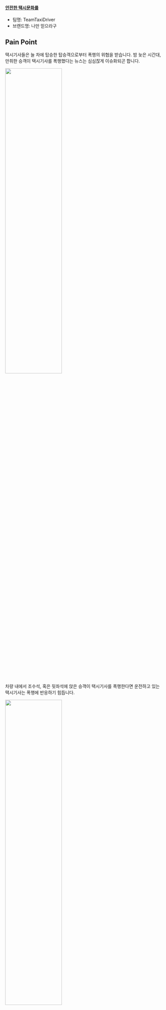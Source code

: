 #### **<u>안전한 택시문화를 </u>**



- 팀명: TeamTaxiDriver
- 브랜드명: 나만 믿으라구



## Pain Point

택시기사들은 늘 차에 탑승한 탑승객으로부터 폭행의 위협을 받습니다.
밤 늦은 시간대, 만취한 승객이 택시기사를 폭행했다는 뉴스는 심심찮게 이슈화되곤 합니다.

<img src="https://github.com/baekkom180/CapstoneDesign-Project/blob/master/images/캡처6.PNG" width="60%" height="50%">

차량 내에서 조수석, 혹은 뒷좌석에 앉은 승객이 택시기사를 폭행한다면
운전하고 있는 택시기사는 폭행에 반응하기 힘듭니다.

<img src="https://github.com/baekkom180/CapstoneDesign-Project/blob/master/images/캡처1.PNG" width="60%" height="50%">
<img src="https://github.com/baekkom180/CapstoneDesign-Project/blob/master/images/캡처2.PNG" width="60%" height="50%">
<img src="https://github.com/baekkom180/CapstoneDesign-Project/blob/master/images/캡처3.PNG" width="60%" height="50%">
<img src="https://github.com/baekkom180/CapstoneDesign-Project/blob/master/images/캡처4.PNG" width="60%" height="50%">
<img src="https://github.com/baekkom180/CapstoneDesign-Project/blob/master/images/캡처5.PNG" width="60%" height="50%">

이러한 종류의 폭행은 단순히 택시기사의 생명을 위협할 뿐만 아니라
도로위의 다른 운전자, 보행자, 심지어 폭행 가해자까지도 위험한 안전 사고로 이어질 수 있습니다.

택시에 보호격막 설치는 이전부터 주장되고 있고
정부 또는 택시운송회사에서 지원도 해주고 있지만 
제대로 설치되고 있지 못합니다.
보호격막이 설치되면 운전자도, 승객도 답답하기 때문입니다.

IoT 기술을 이용하여, 이러한 문제점을 가진 기존 보호격막을
정말로 폭력 사건이 일어나는 경우에만 자동으로 
설치되도록 할 예정입니다.



## 어떻게?

폭력 사건이 일어나고 있는 지를 센서로 감지하는 건 그리 쉬운일은 아닙니다.
따라서 저희는 여러 다른 종류의 센서를 통해서 데이터를 수집합니다.

1. 거리센서: 운전석과 조수석 사이, 운전석과 뒷좌석 사이에 거리센서를 통해서 누군가
   운전석의 영역으로 들어왔는지를 측정합니다. 또한 얼마나 넘어왔는지도 측정합니다.
   
2. 소리센서: 소리 센서로 폭력이 일어날 경우의 주변 소리를 수집합니다. 
   폭력 사건의 경우, 큰 소리나 비명소리 욕설 같은 소리 단서가 있다는 가정하에 데이터를 수집합니다.
   
폭력 사건 = (탑승객이 운전석의 영역으로 침범하는 횟수) + (침범하고 있는 시간) + (일정한 수준 이상의 소리 크기)
를 통해서 폭력 사건이 일어나고 있음을 판단합니다.

만약 폭력 사건이 일어나고 있다고 판단되면 자동으로 보호격막이 내려오도록 조치합니다.



## 예상 시스템 구성도

<img src="https://github.com/baekkom180/CapstoneDesign-Project/blob/master/images/%ED%9D%90%EB%A6%84%EB%8F%84%20%EC%B5%9C%EC%A2%85.JPG" width="100%" height="100%">

## DB 스키마

<img src="https://github.com/baekkom180/CapstoneDesign-Project/blob/master/images/DB%20%EC%8A%A4%ED%82%A4%EB%A7%88.JPG" width="100%" height= "100%">

###### 

## 기술 구현 단계

1. 센서로 데이터 수집  
1-1. 거리센서를 이용하여 인체가 운전석으로 넘어오는 횟수와 시간 수집  
1-2. 소리센서를 이용하여 소리의 크기 감지  

2. DB 구축  
2-1. 거리센서를 통한 거리 데이터(1초 주기) 저장  
2-1. 소리센서를 통한 소리 데이터(1초 주기) 저장 

3. 서버 구축  
3-1. 거리 센서에서 오는 데이터를 서버로 전송  
3-2. 소리 센서에서 오는 데이터를 서버로 전송    

4. 모터 작동  
4-0. (예비 과정) 모터 대신 led 작동(완료)  
4-1. 모터 작동(완료)   

5. 수집한 데이터를 통해서 폭력사건 판단 공식(완료)  

## 데이터 수집
1. 거리 센서로 인체 데이터 수집(완료)  
2. 소리 센서로 폭력 사건의 소음 수준 측정(완료)  

## 폭력사건 판단 공식  
-폭력사건 => (인체가 운전석을 침범하는 횟수, 시간) + (폭력사건의 소음의 정도) 
데이터를 종합해서 팀원끼리 폭력사건을 재연하고 이 3가지 항목의 수치를 계산하여 공식 완성.   

## 시연 영상
- 간이 영상 https://www.youtube.com/watch?v=ES3JsgDgxBE&feature=youtu.be 
- 격벽 움직이는 영상 https://www.youtube.com/watch?v=Y4wGCtL2KTo
- 승객이 카드 결제만 하는 과정 https://www.youtube.com/watch?v=Hsjz-vv6uJo  //  https://www.youtube.com/watch?v=ihXlEs6MZz0
- 뒷자석 승객이 온몸이 넘어와서 폭행하는 경우  https://www.youtube.com/watch?v=BVFLSDI5WQM
- 뒷자석 승객이 주먹만 넘어와서 폭행하는 경우  https://www.youtube.com/watch?v=DjcNbYQNrrE
- 조수석 승객이 온몸이 넘어와서 폭행하는 경우  
- 조수석 승객이 주먹만 넘어와서 폭행하는 경우


## 기대성과
일단 두 가지의 성과를 기대할 수 있을것이라 생각합니다.  

1. 폭력으로부터 보호받지 못하는 택시기사분들을 보호할 수 있습니다.  
2. 폭력으로 인해서 택시기사가 위협받는 경우에 택시기사 뿐만 아니라  
   보행자, 가해자까지 위협받을 수 있는데 우리의 제품은 이러한 상황으로 부터  
   보행자분들을 보호할 수 있을것이라 생각합니다.  
추가적으로 발생하는 성과는 저희가 직접 실험을 해보고 체험을 해보면서 추가해 나갈 예정입니다.  

## 팀원
임준묵

<img src="https://github.com/baekkom180/CapstoneDesign-Project/blob/master/images/%EC%9E%84%EC%A4%80%EB%AC%B5.jpg" width="15%" height="15%">

최진규

<img src="https://github.com/baekkom180/CapstoneDesign-Project/blob/master/images/%EC%B5%9C%EC%A7%84%EA%B7%9C.jpg" width="15%" height="15%">

장성욱

<img src="https://github.com/baekkom180/CapstoneDesign-Project/blob/master/images/%EC%9E%A5%EC%84%B1%EC%9A%B1.jpg" width="15%" height="15%">

## 역할 분담
임준묵 -- 센서 부착 및 작동 확인

최진규 -- 구동 알고리즘 작성

장성욱 -- 서버 구축 및 관리

## 개발 환경
개발 도구 :: GitHub, Slack, mysql
